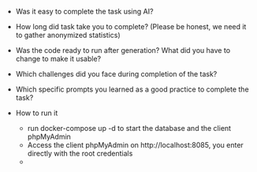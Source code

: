 - Was it easy to complete the task using AI?


- How long did task take you to complete? (Please be honest, we need it to gather anonymized statistics)


- Was the code ready to run after generation? What did you have to change to make it usable? 
 

- Which challenges did you face during completion of the task?
 

- Which specific prompts you learned as a good practice to complete the task?


- How to run it
   - run docker-compose up -d  to start the database and the client phpMyAdmin
   - Access the client phpMyAdmin on http://localhost:8085, you enter directly with the root credentials
   - 
 


